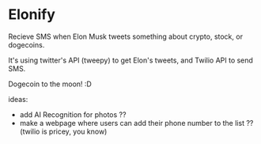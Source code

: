 # Elonify

Recieve SMS when Elon Musk tweets something about crypto, stock, or dogecoins.

It's using twitter's API (tweepy) to get Elon's tweets, and Twilio API to send SMS.

Dogecoin to the moon! :D


ideas:
- add AI Recognition for photos ??
- make a webpage where users can add their phone number to the list ?? (twilio is pricey, you know)